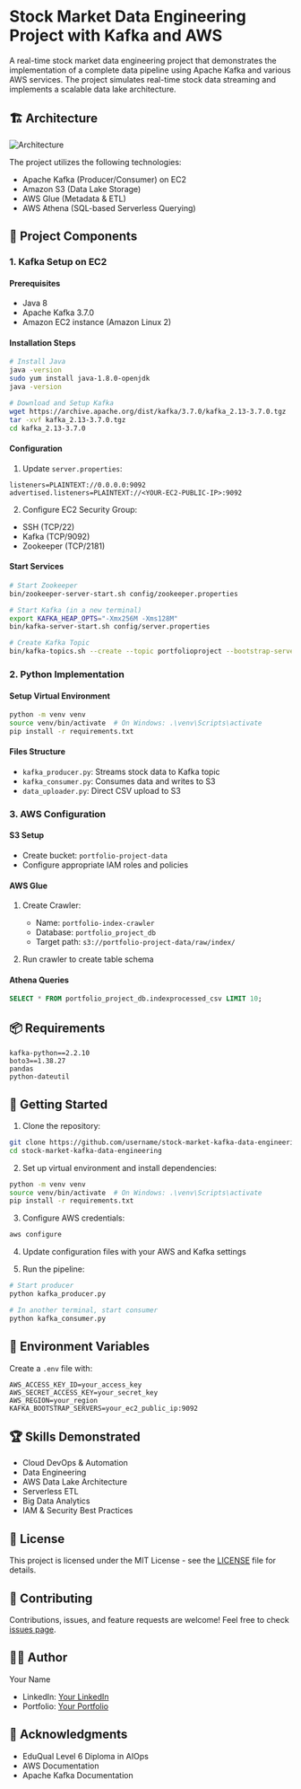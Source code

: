 # Stock Market Data Engineering Project with Kafka and AWS

A real-time stock market data engineering project that demonstrates the implementation of a complete data pipeline using Apache Kafka and various AWS services. The project simulates real-time stock data streaming and implements a scalable data lake architecture.

## 🏗️ Architecture

![Architecture](https://raw.githubusercontent.com/username/stock-market-kafka-data-engineering/main/data/architecture.png)

The project utilizes the following technologies:
- Apache Kafka (Producer/Consumer) on EC2
- Amazon S3 (Data Lake Storage)
- AWS Glue (Metadata & ETL)
- AWS Athena (SQL-based Serverless Querying)

## 🚀 Project Components

### 1. Kafka Setup on EC2

#### Prerequisites
- Java 8
- Apache Kafka 3.7.0
- Amazon EC2 instance (Amazon Linux 2)

#### Installation Steps
```bash
# Install Java
java -version
sudo yum install java-1.8.0-openjdk
java -version

# Download and Setup Kafka
wget https://archive.apache.org/dist/kafka/3.7.0/kafka_2.13-3.7.0.tgz
tar -xvf kafka_2.13-3.7.0.tgz
cd kafka_2.13-3.7.0
```

#### Configuration
1. Update `server.properties`:
```properties
listeners=PLAINTEXT://0.0.0.0:9092
advertised.listeners=PLAINTEXT://<YOUR-EC2-PUBLIC-IP>:9092
```

2. Configure EC2 Security Group:
- SSH (TCP/22)
- Kafka (TCP/9092)
- Zookeeper (TCP/2181)

#### Start Services
```bash
# Start Zookeeper
bin/zookeeper-server-start.sh config/zookeeper.properties

# Start Kafka (in a new terminal)
export KAFKA_HEAP_OPTS="-Xmx256M -Xms128M"
bin/kafka-server-start.sh config/server.properties

# Create Kafka Topic
bin/kafka-topics.sh --create --topic portfolioproject --bootstrap-server <YOUR-EC2-PUBLIC-IP>:9092 --replication-factor 1 --partitions 1
```

### 2. Python Implementation

#### Setup Virtual Environment
```bash
python -m venv venv
source venv/bin/activate  # On Windows: .\venv\Scripts\activate
pip install -r requirements.txt
```

#### Files Structure
- `kafka_producer.py`: Streams stock data to Kafka topic
- `kafka_consumer.py`: Consumes data and writes to S3
- `data_uploader.py`: Direct CSV upload to S3

### 3. AWS Configuration

#### S3 Setup
- Create bucket: `portfolio-project-data`
- Configure appropriate IAM roles and policies

#### AWS Glue
1. Create Crawler:
   - Name: `portfolio-index-crawler`
   - Database: `portfolio_project_db`
   - Target path: `s3://portfolio-project-data/raw/index/`

2. Run crawler to create table schema

#### Athena Queries
```sql
SELECT * FROM portfolio_project_db.indexprocessed_csv LIMIT 10;
```

## 📦 Requirements

```
kafka-python==2.2.10
boto3==1.38.27
pandas
python-dateutil
```

## 🚀 Getting Started

1. Clone the repository:
```bash
git clone https://github.com/username/stock-market-kafka-data-engineering.git
cd stock-market-kafka-data-engineering
```

2. Set up virtual environment and install dependencies:
```bash
python -m venv venv
source venv/bin/activate  # On Windows: .\venv\Scripts\activate
pip install -r requirements.txt
```

3. Configure AWS credentials:
```bash
aws configure
```

4. Update configuration files with your AWS and Kafka settings

5. Run the pipeline:
```bash
# Start producer
python kafka_producer.py

# In another terminal, start consumer
python kafka_consumer.py
```

## 🔑 Environment Variables

Create a `.env` file with:
```
AWS_ACCESS_KEY_ID=your_access_key
AWS_SECRET_ACCESS_KEY=your_secret_key
AWS_REGION=your_region
KAFKA_BOOTSTRAP_SERVERS=your_ec2_public_ip:9092
```

## 🏆 Skills Demonstrated

- Cloud DevOps & Automation
- Data Engineering
- AWS Data Lake Architecture
- Serverless ETL
- Big Data Analytics
- IAM & Security Best Practices

## 📝 License

This project is licensed under the MIT License - see the [LICENSE](LICENSE) file for details.

## 🤝 Contributing

Contributions, issues, and feature requests are welcome! Feel free to check [issues page](issues).

## 👨‍💻 Author

Your Name
- LinkedIn: [Your LinkedIn]()
- Portfolio: [Your Portfolio]()

## 🙏 Acknowledgments

- EduQual Level 6 Diploma in AIOps
- AWS Documentation
- Apache Kafka Documentation 
